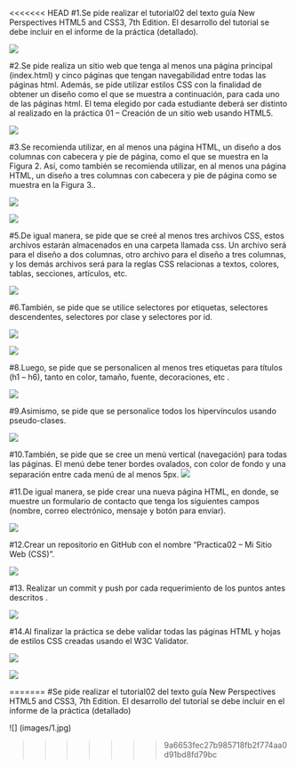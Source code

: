 <<<<<<< HEAD
#1.Se pide realizar el tutorial02 del texto guía New Perspectives HTML5 and CSS3, 7th Edition. El desarrollo del tutorial se debe incluir en el informe de la práctica (detallado).

![](images/1.jpg)

#2.Se pide realiza un sitio web que tenga al menos una página principal (index.html) y cinco páginas que tengan navegabilidad entre todas las páginas html. Además, se pide utilizar estilos CSS con la finalidad de obtener un diseño como el que se muestra a continuación, para cada uno de las páginas html. El tema elegido por cada estudiante deberá ser distinto al realizado en la práctica 01 – Creación de un sitio web usando HTML5.

![](images/2.jpg)

#3.Se recomienda utilizar, en al menos una página HTML, un diseño a dos columnas con cabecera y pie de página, como el que se muestra en la Figura 2. Así, como también se recomienda utilizar, en al menos una página HTML, un diseño a tres columnas con cabecera y pie de página como se muestra en la Figura 3..

![](images/3.jpg)


![](images/4.jpg)

#5.De igual manera, se pide que se creé al menos tres archivos CSS, estos archivos estarán almacenados en una carpeta llamada css. Un archivo será para el diseño a dos columnas, otro archivo para el diseño a tres columnas, y los demás archivos será para la reglas CSS relacionas a textos, colores, tablas, secciones, artículos, etc.

![](images/5.jpg)

#6.También, se pide que se utilice selectores por etiquetas, selectores descendentes, selectores por clase y selectores por id.

![](images/6.jpg)

![](images/7.jpg)

#8.Luego, se pide que se personalicen al menos tres etiquetas para títulos (h1 – h6), tanto en color, tamaño, fuente, decoraciones, etc .

![](images/8.jpg)

#9.Asimismo, se pide que se personalice todos los hipervínculos usando pseudo-clases. 

![](images/9.jpg)

#10.También, se pide que se cree un menú vertical (navegación) para todas las páginas. El menú debe tener bordes ovalados, con color de fondo y una separación entre cada menú de al menos 5px. 
![](images/10.jpg)

#11.De igual manera, se pide crear una nueva página HTML, en donde, se muestre un formulario de contacto que tenga los siguientes campos (nombre, correo electrónico, mensaje y botón para enviar).

![](images/11.jpg)

#12.Crear un repositorio en GitHub con el nombre “Practica02 – Mi Sitio Web (CSS)”.

![](images/12.jpg)

#13.	Realizar un commit y push por cada requerimiento de los puntos antes descritos .

![](images/13.jpg)

#14.Al finalizar la práctica se debe validar todas las páginas HTML y hojas de estilos CSS creadas usando el W3C Validator.

![](images/14.jpg)

![](images/15.jpg)

=======
#Se pide realizar el tutorial02 del texto guía New Perspectives HTML5 and CSS3, 7th Edition. El desarrollo del tutorial se debe incluir en el informe de la práctica (detallado)


![] (images/1.jpg)
>>>>>>> 9a6653fec27b985718fb2f774aa0d91bd8fd79bc
